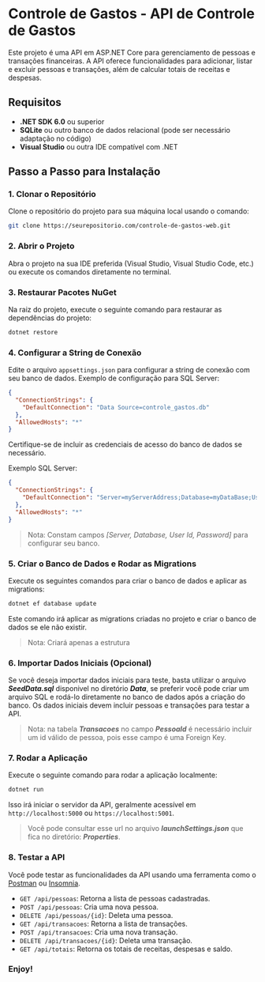 
# Controle de Gastos - API de Controle de Gastos

Este projeto é uma API em ASP.NET Core para gerenciamento de pessoas e transações financeiras. A API oferece funcionalidades para adicionar, listar e excluir pessoas e transações, além de calcular totais de receitas e despesas.

## Requisitos

- **.NET SDK 6.0** ou superior
- **SQLite** ou outro banco de dados relacional (pode ser necessário adaptação no código)
- **Visual Studio** ou outra IDE compatível com .NET

## Passo a Passo para Instalação

### 1. Clonar o Repositório

Clone o repositório do projeto para sua máquina local usando o comando:

```bash
git clone https://seurepositorio.com/controle-de-gastos-web.git
```

### 2. Abrir o Projeto

Abra o projeto na sua IDE preferida (Visual Studio, Visual Studio Code, etc.) ou execute os comandos diretamente no terminal.

### 3. Restaurar Pacotes NuGet

Na raiz do projeto, execute o seguinte comando para restaurar as dependências do projeto:

```bash
dotnet restore
```

### 4. Configurar a String de Conexão

Edite o arquivo `appsettings.json` para configurar a string de conexão com seu banco de dados. Exemplo de configuração para SQL Server:

```json
{
  "ConnectionStrings": {
    "DefaultConnection": "Data Source=controle_gastos.db"
  },
  "AllowedHosts": "*"
}
```

Certifique-se de incluir as credenciais de acesso do banco de dados se necessário.

Exemplo SQL Server:
```json
{
  "ConnectionStrings": {
    "DefaultConnection": "Server=myServerAddress;Database=myDataBase;User Id=myUsername;Password=myPassword;"
  },
  "AllowedHosts": "*"
}
```
> Nota: Constam campos _[Server, Database, User Id, Password]_ para configurar seu banco.


### 5. Criar o Banco de Dados e Rodar as Migrations

Execute os seguintes comandos para criar o banco de dados e aplicar as migrations:

```bash
dotnet ef database update
```

Este comando irá aplicar as migrations criadas no projeto e criar o banco de dados se ele não existir.
> Nota: Criará apenas a estrutura

### 6. Importar Dados Iniciais (Opcional)

Se você deseja importar dados iniciais para teste, basta utilizar o arquivo _**SeedData.sql**_ disponivel no diretório _**Data**_, se preferir você pode criar um arquivo SQL e rodá-lo diretamente no banco de dados após a criação do banco. Os dados iniciais devem incluir pessoas e transações para testar a API.
> Nota: na tabela _**Transacoes**_ no campo _**PessoaId**_ é necessário incluir um id válido de pessoa, pois esse campo é uma Foreign Key.


### 7. Rodar a Aplicação

Execute o seguinte comando para rodar a aplicação localmente:

```bash
dotnet run
```

Isso irá iniciar o servidor da API, geralmente acessível em `http://localhost:5000` ou `https://localhost:5001`.

>Você pode consultar esse url no arquivo _**launchSettings.json**_ que fica no diretório: _**Properties**_.

### 8. Testar a API

Você pode testar as funcionalidades da API usando uma ferramenta como o [Postman](https://www.postman.com/) ou [Insomnia](https://insomnia.rest/).

- `GET /api/pessoas`: Retorna a lista de pessoas cadastradas.
- `POST /api/pessoas`: Cria uma nova pessoa.
- `DELETE /api/pessoas/{id}`: Deleta uma pessoa.
- `GET /api/transacoes`: Retorna a lista de transações.
- `POST /api/transacoes`: Cria uma nova transação.
- `DELETE /api/transacoes/{id}`: Deleta uma transação.
- `GET /api/totais`: Retorna os totais de receitas, despesas e saldo.

### Enjoy!
